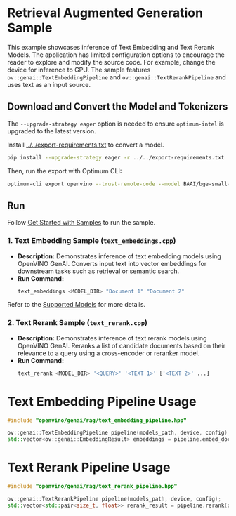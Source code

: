 # Retrieval Augmented Generation Sample

This example showcases inference of Text Embedding and Text Rerank Models. The application has limited configuration options to encourage the reader to explore and modify the source code. For example, change the device for inference to GPU. The sample features `ov::genai::TextEmbeddingPipeline` and `ov::genai::TextRerankPipeline` and uses text as an input source.

## Download and Convert the Model and Tokenizers

The `--upgrade-strategy eager` option is needed to ensure `optimum-intel` is upgraded to the latest version.

Install [../../export-requirements.txt](../../export-requirements.txt) to convert a model.

```sh
pip install --upgrade-strategy eager -r ../../export-requirements.txt
```

Then, run the export with Optimum CLI:

```sh
optimum-cli export openvino --trust-remote-code --model BAAI/bge-small-en-v1.5 BAAI/bge-small-en-v1.5
```


## Run

Follow [Get Started with Samples](https://docs.openvino.ai/2025/get-started/learn-openvino/openvino-samples/get-started-demos.html) to run the sample.

### 1. Text Embedding Sample (`text_embeddings.cpp`)
- **Description:**
  Demonstrates inference of text embedding models using OpenVINO GenAI. Converts input text into vector embeddings for downstream tasks such as retrieval or semantic search.
- **Run Command:**
  ```sh
  text_embeddings <MODEL_DIR> "Document 1" "Document 2"
  ```
Refer to the [Supported Models](https://openvinotoolkit.github.io/openvino.genai/docs/supported-models/#text-embeddings-models) for more details.

### 2. Text Rerank Sample (`text_rerank.cpp`)
- **Description:**
  Demonstrates inference of text rerank models using OpenVINO GenAI. Reranks a list of candidate documents based on their relevance to a query using a cross-encoder or reranker model.
- **Run Command:**
  ```sh
  text_rerank <MODEL_DIR> '<QUERY>' '<TEXT 1>' ['<TEXT 2>' ...]
  ```


# Text Embedding Pipeline Usage

```c++
#include "openvino/genai/rag/text_embedding_pipeline.hpp"

ov::genai::TextEmbeddingPipeline pipeline(models_path, device, config);
std::vector<ov::genai::EmbeddingResult> embeddings = pipeline.embed_documents(documents);
```

# Text Rerank Pipeline Usage

```c++
#include "openvino/genai/rag/text_rerank_pipeline.hpp"

ov::genai::TextRerankPipeline pipeline(models_path, device, config);
std::vector<std::pair<size_t, float>> rerank_result = pipeline.rerank(query, documents);
```
